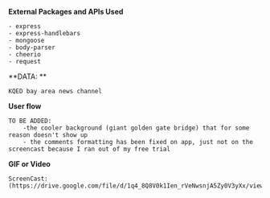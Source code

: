 

**External Packages and APIs Used**

    - express
    - express-handlebars
    - mongoose
    - body-parser
    - cheerio
    - request

**DATA: **

    KQED bay area news channel


**User flow**

    TO BE ADDED: 
        -the cooler background (giant golden gate bridge) that for some reason doesn't show up
        - the comments formatting has been fixed on app, just not on the screencast because I ran out of my free trial

**GIF or Video**

    ScreenCast: 
    (https://drive.google.com/file/d/1q4_8Q8V0k1Ien_rVeNwsnjA5Zy0V3yXx/view)
    

